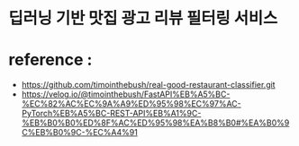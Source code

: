 # 딥러닝 기반 맛집 광고 리뷰 필터링 서비스

# reference : 
- https://github.com/timointhebush/real-good-restaurant-classifier.git
- https://velog.io/@timointhebush/FastAPI%EB%A5%BC-%EC%82%AC%EC%9A%A9%ED%95%98%EC%97%AC-PyTorch%EB%A5%BC-REST-API%EB%A1%9C-%EB%B0%B0%ED%8F%AC%ED%95%98%EA%B8%B0#%EA%B0%9C%EB%B0%9C-%EC%A4%91

